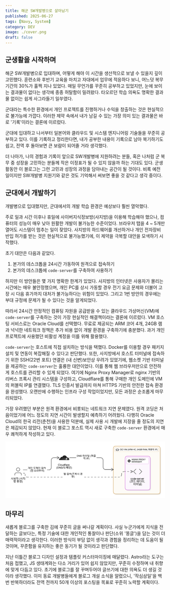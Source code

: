 ```yaml
---
title: 해군 SW개발병으로 살아남기
published: 2025-06-27
tags: [Navy, System]
category: DEV
image: ./cover.png
draft: false
---
```


## 군생활을 시작하며

해군 SW개발병으로 입대하며, 어떻게 해야 이 시간을 생산적으로 보낼 수 있을지 깊이 고민했다. 훈련소와 후반기 교육을 마치고 자대에서 업무에 적응하다 보니, 어느덧 복무 기간의 30%가 훌쩍 지나 있었다. 매일 무언가를 꾸준히 공부하고 있었지만, 눈에 보이는 결과물이 없다는 생각에 종종 허탈함이 밀려왔다. 타오르던 학습 의욕도 명확한 결과물 없이는 쉽게 사그라들기 일쑤였다.

군대라는 특수한 환경에서 개인 프로젝트를 진행하거나 수익을 창출하는 것은 현실적으로 불가능에 가깝다. 이러한 제약 속에서 내가 남길 수 있는 가장 의미 있는 결과물은 바로 '기록'이라는 결론에 이르렀다.

군대에 입대하고 나서부터 일본어와 클라우드 및 시스템 엔지니어링 기술들을 꾸준히 공부하고 있다. 이를 기록하고 정리한다면, 내가 공부한 내용이 기록으로 남아 복기하기도 쉽고, 전역 후 돌아보면 큰 보람이 되어줄 거라 생각했다.

더 나아가, 나의 경험과 기록이 앞으로 SW개발병에 지원하려는 분들, 혹은 나처럼 군 복무 중 성장을 고민하는 분들께 작은 이정표가 될 수 있지 않을까 하는 기대도 있다. 군생활동안 이 블로그는 그런 고민과 성장의 과정을 담아내는 공간이 될 것이다. 비록 예전 일이지만 SW개발병 지원기와 같은 것도 기억해서 써보면 좋을 것 같다고 생각 중이다.


## 군대에서 개발하기

개발병으로 입대했지만, 군대에서의 개발 학습 환경은 예상보다 훨씬 열악했다.

주로 일과 시간 이후나 휴일에 사이버지식정보방(사지방)을 이용해 학습해야 했으나, 컴퓨터의 성능이 매우 낮아 원활한 개발이 불가능한 수준이었다. 브라우저 탭을 4 ~ 5개만 열어도 시스템이 멈추는 일이 잦았다. 사지방의 하드웨어를 개선하거나 개인 전자장비 반입 허가를 받는 것은 현실적으로 불가능했기에, 이 제약을 극복할 대안을 모색하기 시작했다.

초기 대안은 다음과 같았다.

1.  본가의 데스크톱을 24시간 가동하여 원격으로 접속하기
2.  본가의 데스크톱에 `code-server`를 구축하여 사용하기

하지만 이 방안들은 몇 가지 명확한 한계가 있었다. 사지방의 인터넷은 사용자가 몰리는 시간에는 매우 불안정했으며, 개인 PC를 상시 가동할 경우 전기 요금 문제와 더불어 고장 시 다음 휴가까지 대처가 불가능하다는 위험이 있었다. 그리고 1번 방안의 경우에는 부대 규정에 문제가 될 수 있다는 것을 알게되었다.

따라서 24시간 안정적인 컴퓨팅 자원을 공급받을 수 있는 클라우드 가상머신(VM)에 `code-server`를 구축하는 것이 가장 현실적인 해결책이라는 결론에 이르렀다. VM 호스팅 서비스로는 Oracle Cloud를 선택했다. 무료로 제공되는 ARM 코어 4개, 24GB 램과 넉넉한 네트워크 정책은 추가 비용 없이 개발 환경을 구축하기에 충분했다. 과거 개인 프로젝트에 사용했던 비활성 계정을 이를 위해 활용했다.

`code-server`는 호스트에 직접 설치하는 방식을 택했다. Docker를 이용할 경우 패키지 설치 및 연동이 복잡해질 수 있다고 판단했다. 또한, 사지방에서 호스트 터미널에 접속하기 위한 SSH(22번 포트) 연결은 (내 신변)보안상 우려가 있었기에, 웹소켓 기반 터미널을 제공하는 `code-server`는 훌륭한 대안이었다. 이를 통해 웹 브라우저만으로 안전하게 호스트를 관리할 수 있게 되었다. 여기에 Nginx Proxy Manager로 nginx 기반의 리버스 프록시 관리 시스템을 구성하고, Cloudflare를 통해 구매한 개인 도메인에 VM의 퍼블릭 IP를 연결했다. TLS 인증서 발급까지 마쳐 HTTPS 기반의 안전한 접속 환경을 완성했다. 오랜만에 수행하는 인프라 구성 작업이었지만, 모든 과정은 순조롭게 마무리되었다.

가장 우려했던 부분은 원격 환경에서 비롯되는 네트워크 지연 문제였다. 원격 코딩은 처음이었기에 어느 정도의 지연 시간이 발생할지 예측하기 어려웠다. 다행히 Oracle Cloud의 한국 리전(춘천)을 사용한 덕분에, 실제 사용 시 개발에 지장을 줄 정도의 지연은 체감되지 않았다. 현재 이 블로그 포스트 역시 새로 구축한 `code-server` 환경에서 매우 쾌적하게 작성하고 있다.

![diagram](./images/diagram.png)


## 마무리

새롭게 블로그를 구축한 김에 꾸준히 글을 써나갈 계획이다. 사실 누군가에게 지식을 전달하는 글보다는, 특정 기술에 대한 개인적인 통찰이나 판단(소위 '똥글')을 담는 것이 더 매력적이라고 생각한다. 이러한 방식이 부담 없이 생각과 경험을 정리하는 데 도움이 될 것이며, 꾸준함을 유지하는 좋은 동기가 될 것이라고 판단했다. 

지난 이틀간 블로그 디자인 설정과 템플릿 커스터마이징에 매달렸다. Astro라는 도구는 처음 접했고, JS 생태계와는 다소 거리가 있어 쉽지 않았지만, 꾸준히 수정하며 내 취향에 맞게 다듬고 있다. 초기에 블로그를 잘 꾸며두어야 글쓰기에 대한 의욕도 더 생길 것이라 생각했다. 이미 동료 개발병들에게 블로그 개설 소식을 알렸으니, '작심삼일'을 백 번 반복하더라도 전역 전까지 50개 이상의 포스팅을 목표로 꾸준히 노력할 계획이다.